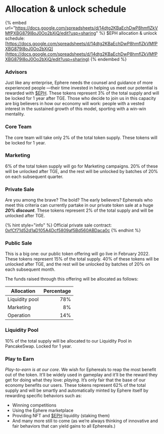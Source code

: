 # Allocation & unlock schedule

{% embed url="https://docs.google.com/spreadsheets/d/14dtg2KBaEchDwP8hmflZkVMfPXBG879l8oJ0Oo2bXiQ/edit?usp=sharing" %}
$EPH allocation & unlock schedule: [https://docs.google.com/spreadsheets/d/14dtg2KBaEchDwP8hmflZkVMfPXBG879l8oJ0Oo2bXiQ](https://docs.google.com/spreadsheets/d/14dtg2KBaEchDwP8hmflZkVMfPXBG879l8oJ0Oo2bXiQ/edit?usp=sharing)
{% endembed %}

### Advisors <a href="#13df" id="13df"></a>

Just like any enterprise, Ephere needs the counsel and guidance of more experienced people —their time invested in helping us meet our potential is rewarded with [$EPH](usdeph.md). These tokens represent 3% of the total supply and will be locked for 1 year after TGE. Those who decide to join us in this capacity are big believers in how our economy will work: people with a vested interest in the sustained growth of this model, sporting with a win-win mentality.

### Core Team <a href="#5e49" id="5e49"></a>

The core team will take only 2% of the total token supply. These tokens will be locked for 1 year.

### Marketing

6% of the total token supply will go for Marketing campaigns. 20% of these will be unlocked after TGE, and the rest will be unlocked by batches of 20% on each subsequent quarter.

### Private Sale <a href="#9119" id="9119"></a>

Are you among the brave? The bold? The early believers? Ephereals who meet this criteria can currently partake in our private token sale at a huge _**20% discount**_. These tokens represent 2% of the total supply and will be unlocked after TGE.

{% hint style="info" %}
Official private sale contract: [0xfCf71d52d1aD105A4Dcf5809af5Bd560ABDaca0c](https://bscscan.com/token/0xfCf71d52d1aD105A4Dcf5809af5Bd560ABDaca0c)
{% endhint %}

### Public Sale <a href="#e0ef" id="e0ef"></a>

This is a big one: our public token offering will go live in February 2022. These tokens represent 15% of the total supply. 40% of these tokens will be unlocked after TGE, and the rest will be unlocked by batches of 20% on each subsequent month.

The funds raised through this offering will be allocated as follows:

| Allocation     | Percentage |
| -------------- | ---------: |
| Liquidity pool |        78% |
| Marketing      |         8% |
| Operation      |        14% |

### Liquidity Pool <a href="#e0ef" id="e0ef"></a>

10% of the total supply will be allocated to our Liquidity Pool in PancakeSwap. Locked for 1 year.

### Play to Earn <a href="#3875" id="3875"></a>

_Play-to-earn is at our core_. We wish for Ephereals to reap the most benefit out of the token. It’ll be widely used in gameplay and it’ll be the reward they get for doing what they love: _playing_. It’s only fair that the base of our economy benefits our users. These tokens represent 62% of the total supply and will be smartly and automatically minted by Ephere itself by rewarding specific behaviors such as:

* Winning competitions
* Using the Ephere marketplace
* Providing NFT and [$EPH](usdeph.md) liquidity (staking them)
* And many more still to come (as we’re always thinking of innovative and fair behaviors that can yield gains to all Ephereals.)
